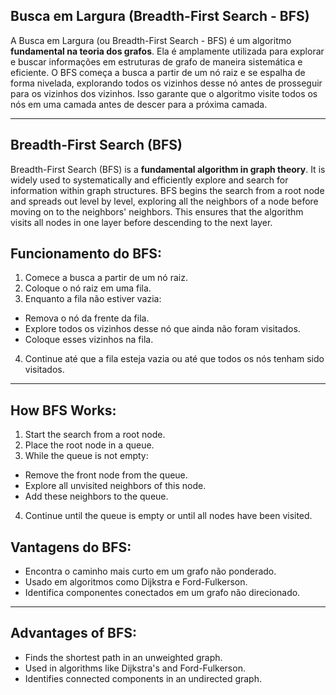 ## Busca em Largura (Breadth-First Search - BFS)

A Busca em Largura (ou Breadth-First Search - BFS) é um algoritmo **fundamental na teoria dos grafos**. Ela é amplamente utilizada para explorar e buscar informações em estruturas de grafo de maneira sistemática e eficiente. O BFS começa a busca a partir de um nó raiz e se espalha de forma nivelada, explorando todos os vizinhos desse nó antes de prosseguir para os vizinhos dos vizinhos. Isso garante que o algoritmo visite todos os nós em uma camada antes de descer para a próxima camada.

________________________

## Breadth-First Search (BFS)

Breadth-First Search (BFS) is a **fundamental algorithm in graph theory**. It is widely used to systematically and efficiently explore and search for information within graph structures. BFS begins the search from a root node and spreads out level by level, exploring all the neighbors of a node before moving on to the neighbors' neighbors. This ensures that the algorithm visits all nodes in one layer before descending to the next layer.

## Funcionamento do BFS:

1. Comece a busca a partir de um nó raiz.
2. Coloque o nó raiz em uma fila.
3. Enquanto a fila não estiver vazia:
- Remova o nó da frente da fila.
- Explore todos os vizinhos desse nó que ainda não foram visitados.
- Coloque esses vizinhos na fila.
4. Continue até que a fila esteja vazia ou até que todos os nós tenham sido visitados.

________________________

## How BFS Works:

1. Start the search from a root node.
2. Place the root node in a queue.
3. While the queue is not empty:
- Remove the front node from the queue.
- Explore all unvisited neighbors of this node.
- Add these neighbors to the queue.
4. Continue until the queue is empty or until all nodes have been visited.

## Vantagens do BFS:

- Encontra o caminho mais curto em um grafo não ponderado.
- Usado em algoritmos como Dijkstra e Ford-Fulkerson.
- Identifica componentes conectados em um grafo não direcionado.

________________________

## Advantages of BFS:

- Finds the shortest path in an unweighted graph.
- Used in algorithms like Dijkstra's and Ford-Fulkerson.
- Identifies connected components in an undirected graph.
